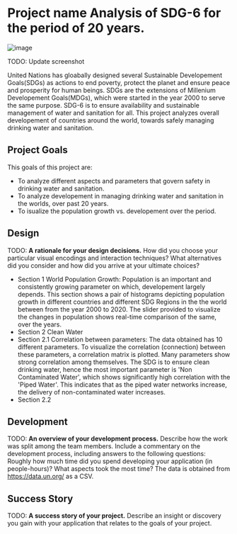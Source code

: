 # Project name Analysis of SDG-6 for the period of 20 years.

![image](https://user-images.githubusercontent.com/98185275/155860179-b8936965-f264-4458-9212-88e58f5d045f.png)

TODO: Update screenshot

United Nations has gloabally designed several Sustainable Developement Goals(SDGs) as actions to end poverty, protect the planet and ensure peace and prosperity for human beings. SDGs are the extensions of Millenium Developement Goals(MDGs), which were started in the year 2000 to serve the same purpose. SDG-6 is to ensure availability and sustainable management of water and sanitation for all. This project analyzes overall developement of countries around the world, towards safely managing drinking water and sanitation. 

## Project Goals

This goals of this project are:
- To analyze different aspects and parameters that govern safety in drinking water and sanitation.
- To analyze developement in managing drinking water and sanitation in the worlds, over past 20 years.
- To isualize the population growth vs. developement over the period.


## Design

TODO: **A rationale for your design decisions.** How did you choose your particular visual encodings and interaction techniques? What alternatives did you consider and how did you arrive at your ultimate choices?
- Section 1 World Population Growth: Population is an important and consistently growing parameter on which, developement largely depends. This section shows a pair of histograms depicting population growth in different countries and different SDG Regions in the the world between from the year 2000 to 2020. The slider provided to visualize the changes in population shows real-time comparison of the same, over the years.
- Section 2 Clean Water
- Section 2.1 Correlation between parameters: The data obtained has 10 different parameters. To visualize the correlation (connection) between these parameters, a correlation matrix is plotted. Many parameters show strong correlation among themselves. The SDG is to ensure clean drinking water, hence the most important parameter is 'Non Contaminated Water', which shows significantly high correlation with the 'Piped Water'. This indicates that as the piped water networks increase, the delivery of non-contaminated water increases.
- Section 2.2



 

## Development

TODO: **An overview of your development process.** Describe how the work was split among the team members. Include a commentary on the development process, including answers to the following questions: Roughly how much time did you spend developing your application (in people-hours)? What aspects took the most time?
The data is obtained from https://data.un.org/ as a CSV. 

## Success Story

TODO:  **A success story of your project.** Describe an insight or discovery you gain with your application that relates to the goals of your project.
